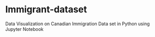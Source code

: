 # Immigrant-dataset
Data Visualization on Canadian Immigration Data set in Python using Jupyter Notebook
